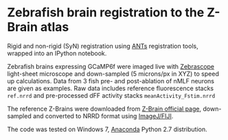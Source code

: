 # Zebrafish brain registration to the Z-Brain atlas
Rigid and non-rigid (SyN) registration using [ANTs](http://stnava.github.io/ANTs/) registration tools, wrapped into an IPython notebook.

Zebrafish brains expressing GCaMP6f were imaged live with [Zebrascope](https://www.nature.com/nmeth/journal/v11/n9/full/nmeth.3040.html)
light-sheet microscope and down-sampled (5 microns/px in XYZ) to speed up calculations.
Data from 3 fish pre- and post-ablation of nMLF neurons are given as examples. 
Raw data includes reference fluorescence stacks `ref.nrrd` and pre-processed dFF activity stacks `meanActivity_Fstim.nrrd`

The reference Z-Brains were downloaded from [Z-Brain official page](http://engertlab.fas.harvard.edu/Z-Brain/about.html), down-sampled and converted to NRRD format using [ImageJ/FIJI](https://fiji.sc/).

The code was tested on Windows 7, [Anaconda](https://docs.continuum.io/anaconda/install) Python 2.7 distribution.
